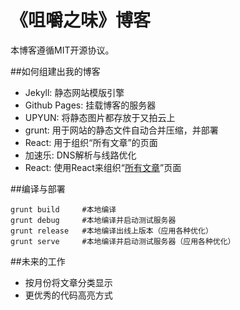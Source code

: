《咀嚼之味》博客
===========

本博客遵循MIT开源协议。

##如何组建出我的博客
- Jekyll: 静态网站模版引擎
- Github Pages: 挂载博客的服务器
- UPYUN: 将静态图片都存放于又拍云上
- grunt: 用于网站的静态文件自动合并压缩，并部署
- React: 用于组织“所有文章”的页面
- 加速乐: DNS解析与线路优化
- React: 使用React来组织“[所有文章](http://jerryzou.com/all-articles/)”页面

##编译与部署

```
grunt build		#本地编译
grunt debug		#本地编译并启动测试服务器
grunt release	#本地编译出线上版本（应用各种优化）
grunt serve 	#本地编译并启动测试服务器（应用各种优化）
```

##未来的工作
- 按月份将文章分类显示
- 更优秀的代码高亮方式
